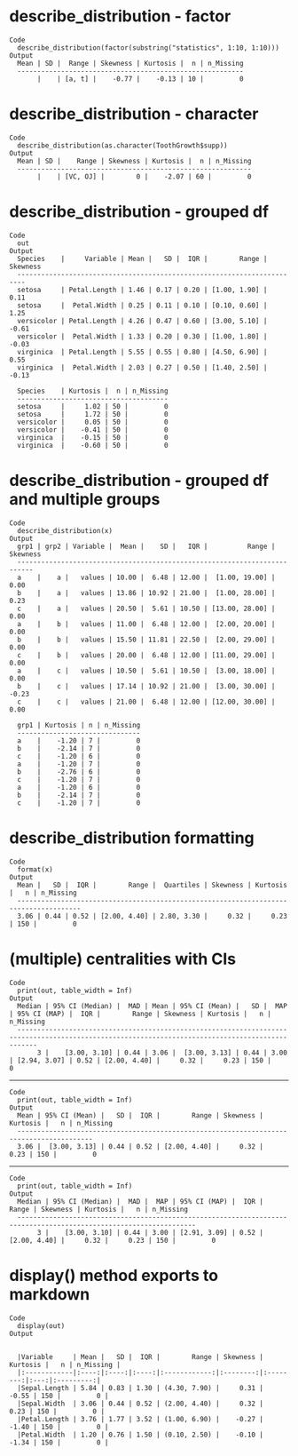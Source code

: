 # describe_distribution - factor

    Code
      describe_distribution(factor(substring("statistics", 1:10, 1:10)))
    Output
      Mean | SD |  Range | Skewness | Kurtosis |  n | n_Missing
      ---------------------------------------------------------
           |    | [a, t] |    -0.77 |    -0.13 | 10 |         0

# describe_distribution - character

    Code
      describe_distribution(as.character(ToothGrowth$supp))
    Output
      Mean | SD |    Range | Skewness | Kurtosis |  n | n_Missing
      -----------------------------------------------------------
           |    | [VC, OJ] |        0 |    -2.07 | 60 |         0

# describe_distribution - grouped df

    Code
      out
    Output
      Species    |     Variable | Mean |   SD |  IQR |        Range | Skewness
      ------------------------------------------------------------------------
      setosa     | Petal.Length | 1.46 | 0.17 | 0.20 | [1.00, 1.90] |     0.11
      setosa     |  Petal.Width | 0.25 | 0.11 | 0.10 | [0.10, 0.60] |     1.25
      versicolor | Petal.Length | 4.26 | 0.47 | 0.60 | [3.00, 5.10] |    -0.61
      versicolor |  Petal.Width | 1.33 | 0.20 | 0.30 | [1.00, 1.80] |    -0.03
      virginica  | Petal.Length | 5.55 | 0.55 | 0.80 | [4.50, 6.90] |     0.55
      virginica  |  Petal.Width | 2.03 | 0.27 | 0.50 | [1.40, 2.50] |    -0.13
      
      Species    | Kurtosis |  n | n_Missing
      --------------------------------------
      setosa     |     1.02 | 50 |         0
      setosa     |     1.72 | 50 |         0
      versicolor |     0.05 | 50 |         0
      versicolor |    -0.41 | 50 |         0
      virginica  |    -0.15 | 50 |         0
      virginica  |    -0.60 | 50 |         0

# describe_distribution - grouped df and multiple groups

    Code
      describe_distribution(x)
    Output
      grp1 | grp2 | Variable |  Mean |    SD |   IQR |          Range | Skewness
      --------------------------------------------------------------------------
      a    |    a |   values | 10.00 |  6.48 | 12.00 |  [1.00, 19.00] |     0.00
      b    |    a |   values | 13.86 | 10.92 | 21.00 |  [1.00, 28.00] |     0.23
      c    |    a |   values | 20.50 |  5.61 | 10.50 | [13.00, 28.00] |     0.00
      a    |    b |   values | 11.00 |  6.48 | 12.00 |  [2.00, 20.00] |     0.00
      b    |    b |   values | 15.50 | 11.81 | 22.50 |  [2.00, 29.00] |     0.00
      c    |    b |   values | 20.00 |  6.48 | 12.00 | [11.00, 29.00] |     0.00
      a    |    c |   values | 10.50 |  5.61 | 10.50 |  [3.00, 18.00] |     0.00
      b    |    c |   values | 17.14 | 10.92 | 21.00 |  [3.00, 30.00] |    -0.23
      c    |    c |   values | 21.00 |  6.48 | 12.00 | [12.00, 30.00] |     0.00
      
      grp1 | Kurtosis | n | n_Missing
      -------------------------------
      a    |    -1.20 | 7 |         0
      b    |    -2.14 | 7 |         0
      c    |    -1.20 | 6 |         0
      a    |    -1.20 | 7 |         0
      b    |    -2.76 | 6 |         0
      c    |    -1.20 | 7 |         0
      a    |    -1.20 | 6 |         0
      b    |    -2.14 | 7 |         0
      c    |    -1.20 | 7 |         0

# describe_distribution formatting

    Code
      format(x)
    Output
      Mean |   SD |  IQR |        Range |  Quartiles | Skewness | Kurtosis |   n | n_Missing
      --------------------------------------------------------------------------------------
      3.06 | 0.44 | 0.52 | [2.00, 4.40] | 2.80, 3.30 |     0.32 |     0.23 | 150 |         0

# (multiple) centralities with CIs

    Code
      print(out, table_width = Inf)
    Output
      Median | 95% CI (Median) |  MAD | Mean | 95% CI (Mean) |   SD |  MAP | 95% CI (MAP) |  IQR |        Range | Skewness | Kurtosis |   n | n_Missing
      -------------------------------------------------------------------------------------------------------------------------------------------------
           3 |    [3.00, 3.10] | 0.44 | 3.06 |  [3.00, 3.13] | 0.44 | 3.00 | [2.94, 3.07] | 0.52 | [2.00, 4.40] |     0.32 |     0.23 | 150 |         0

---

    Code
      print(out, table_width = Inf)
    Output
      Mean | 95% CI (Mean) |   SD |  IQR |        Range | Skewness | Kurtosis |   n | n_Missing
      -----------------------------------------------------------------------------------------
      3.06 |  [3.00, 3.13] | 0.44 | 0.52 | [2.00, 4.40] |     0.32 |     0.23 | 150 |         0

---

    Code
      print(out, table_width = Inf)
    Output
      Median | 95% CI (Median) |  MAD |  MAP | 95% CI (MAP) |  IQR |        Range | Skewness | Kurtosis |   n | n_Missing
      -------------------------------------------------------------------------------------------------------------------
           3 |    [3.00, 3.10] | 0.44 | 3.00 | [2.91, 3.09] | 0.52 | [2.00, 4.40] |     0.32 |     0.23 | 150 |         0

# display() method exports to markdown

    Code
      display(out)
    Output
      
      
      |Variable     | Mean |   SD |  IQR |        Range | Skewness | Kurtosis |   n | n_Missing |
      |:------------|:----:|:----:|:----:|:------------:|:--------:|:--------:|:---:|:---------:|
      |Sepal.Length | 5.84 | 0.83 | 1.30 | (4.30, 7.90) |     0.31 |    -0.55 | 150 |         0 |
      |Sepal.Width  | 3.06 | 0.44 | 0.52 | (2.00, 4.40) |     0.32 |     0.23 | 150 |         0 |
      |Petal.Length | 3.76 | 1.77 | 3.52 | (1.00, 6.90) |    -0.27 |    -1.40 | 150 |         0 |
      |Petal.Width  | 1.20 | 0.76 | 1.50 | (0.10, 2.50) |    -0.10 |    -1.34 | 150 |         0 |

